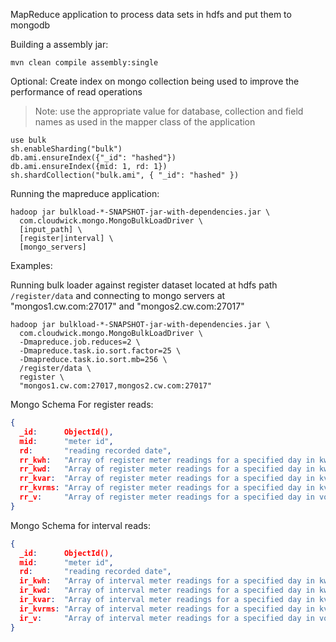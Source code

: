 MapReduce application to process data sets in hdfs and put them to mongodb

Building a assembly jar:

```
mvn clean compile assembly:single
```

Optional: Create index on mongo collection being used to improve the performance of read operations

> Note: use the appropriate value for database, collection and field names as used in the mapper class of the application

```
use bulk
sh.enableSharding("bulk")
db.ami.ensureIndex({"_id": "hashed"})
db.ami.ensureIndex({mid: 1, rd: 1})
sh.shardCollection("bulk.ami", { "_id": "hashed" })
```


Running the mapreduce application:

```
hadoop jar bulkload-*-SNAPSHOT-jar-with-dependencies.jar \
  com.cloudwick.mongo.MongoBulkLoadDriver \
  [input_path] \
  [register|interval] \
  [mongo_servers]
```

Examples:

Running bulk loader against register dataset located at hdfs path `/register/data` and connecting to mongo servers
at "mongos1.cw.com:27017" and "mongos2.cw.com:27017"

```
hadoop jar bulkload-*-SNAPSHOT-jar-with-dependencies.jar \
  com.cloudwick.mongo.MongoBulkLoadDriver \
  -Dmapreduce.job.reduces=2 \
  -Dmapreduce.task.io.sort.factor=25 \
  -Dmapreduce.task.io.sort.mb=256 \
  /register/data \
  register \
  "mongos1.cw.com:27017,mongos2.cw.com:27017"
```

Mongo Schema For register reads:

```json
{
  _id:      ObjectId(),
  mid:      "meter id",
  rd:       "reading recorded date",
  rr_kwh:   "Array of register meter readings for a specified day in kwh",
  rr_kwd:   "Array of register meter readings for a specified day in kwd",
  rr_kvar:  "Array of register meter readings for a specified day in kvar",
  rr_kvrms: "Array of register meter readings for a specified day in kvrms",
  rr_v:     "Array of register meter readings for a specified day in voltage",
}
```

Mongo Schema for interval reads:

```json
{
  _id:      ObjectId(),
  mid:      "meter id",
  rd:       "reading recorded date",
  ir_kwh:   "Array of interval meter readings for a specified day in kwh",
  ir_kwd:   "Array of interval meter readings for a specified day in kwd",
  ir_kvar:  "Array of interval meter readings for a specified day in kvar",
  ir_kvrms: "Array of interval meter readings for a specified day in kvrms",
  ir_v:     "Array of interval meter readings for a specified day in voltage"
}
```
